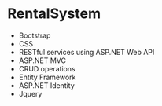 # RentalSystem

* Bootstrap
* CSS
* RESTful services using ASP.NET Web API
* ASP.NET MVC
* CRUD operations
* Entity Framework
* ASP.NET Identity
* Jquery
